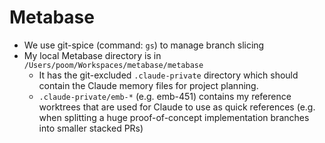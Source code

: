 # Metabase

- We use git-spice (command: `gs`) to manage branch slicing
- My local Metabase directory is in `/Users/poom/Workspaces/metabase/metabase`
  - It has the git-excluded `.claude-private` directory which should contain
    the Claude memory files for project planning.
  - `.claude-private/emb-*` (e.g. emb-451) contains my reference worktrees that
    are used for Claude to use as quick references (e.g. when splitting a huge
    proof-of-concept implementation branches into smaller stacked PRs)

